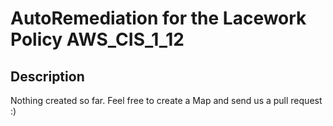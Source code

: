 # AutoRemediation for the Lacework Policy AWS_CIS_1_12

## Description
Nothing created so far. Feel free to create a Map and send us a pull request :)
